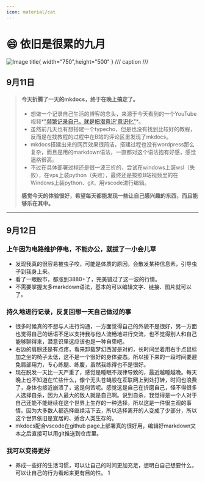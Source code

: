 ```yaml
---
icon: material/cat
---
```

# :smile: 依旧是很累的九月
![Image title](https://img5.qy0.ru/data/3146/08/0010.jpg){ width="750",height="500" }
/// caption
///

## 9月11日

> #### 今天折腾了一天的mkdocs，终于在晚上搞定了。
>
> - 想做一个记录自己生活的博客的念头，来源于今天看到的一个YouTube视频*["频繁记录自己，就是把潜意识'意识化"](https://www.youtube.com/watch?v=ZynkWPxV0hY&t=30s)*。
> - 虽然前几天也有想搭建一个typecho，但是也没有找到比较好的教程，反而是在找教程的过程中在B站的评论区里发现了mkdocs。
> - mkdocs搭建出来的网页效果很简洁，搭建过程也没有wordpress那么复杂，而且是用的markdown语法，一直都对这个语法抱有好感，感觉逼格很高。
> - 不过在具体部署过程还是很一波三折的，尝试在windows上装wsl（失败），在vps上装python（失败），最终还是按照B站视频里的在Windows上装python、git，用vscode进行编辑。
> 
> **感觉今天的体验很好，希望每天都能发现一些让自己感兴趣的东西，而且能够乐在其中。**

---

## 9月12日

### 上午因为电路维护停电，不能办公，就拔了一小会儿草
- 发现我真的很容易被虫子咬，可能是体质的原因，会散发某种信息素，引导虫子到我身上来。
- 看了一眼股市，都涨到3880+了，完美错过了这一波的行情。
- 不需要掌握太多markdown语法，基本的可以编辑文字、链接、图片就可以了。
### 持久地进行记录，反复回想一天自己做过的事
- 很多时候真的不想与人进行沟通，一方面觉得自己的外貌不是很好，另一方面也觉得自己的话语不足以支持我与他人流畅地进行交流，也不觉得别人和自己能够聊得来，潜意识里这应该也是一种自卑吧。
- 右边的肩膀还是有点疼，看来卸载梦幻西游是对的，长时间坐着用右手点鼠标加之坐的椅子太低，这不是一个很好的身体姿态。所以接下来的一段时间要避免肩部用力，专心练腿、练腹，虽然我练得也不是很好。
- 现在脱发一天比一天严重了，感觉是睡眠不规律导致的，最近越睡越晚。每天晚上也不知道在忙些什么，像个无头苍蝇般在互联网上到处打转，时间也浪费了，身体也接近崩溃了，这是何苦呢。感觉这是自己在折磨自己，怪不得很多人选择自杀，因为人最大的敌人就是自己啊。说到自杀，我觉得是一个人对于自己还能不能继续在这个世界上生存的一种选择，所以这是一件很主观的事情。因为大多数人都选择继续活下去，所以选择离开的人变成了少部分，所以这个世界依旧是宜居的、适合人类生存的。
- mkdocs配合vscode在github page上部署真的很好用，编辑好markdown文本之后直接可以用git推送到仓库里。
### 我可以变得更好
- 养成一些好的生活习惯，可以让自己的时间更加充足，想明白自己想要什么，可以让自己的行为看起来更有目的性。
1




